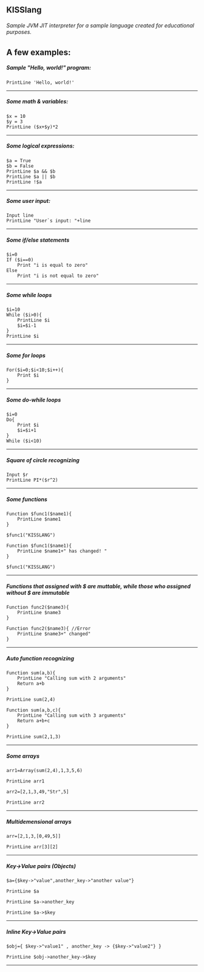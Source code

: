## KISSlang

###### Sample JVM JIT interpreter for a sample language created for educational purposes.

## A few examples:

##### Sample "Hello, world!" program:
```
PrintLine 'Hello, world!'
```
****
##### Some math & variables:
```
$x = 10
$y = 3
PrintLine ($x+$y)*2
```
****
##### Some logical expressions:
```
$a = True
$b = False
PrintLine $a && $b
PrintLine $a || $b
PrintLine !$a
```
****
##### Some user input:
```
Input line
PrintLine "User`s input: "+line
```
****
##### Some if/else statements
```
$i=0
If ($i==0)
    Print "i is equal to zero"
Else
    Print "i is not equal to zero"
```
****
##### Some while loops
```
$i=10
While ($i>0){
    PrintLine $i
    $i=$i-1
}
PrintLine $i
```
****
##### Some for loops
```
For($i=0;$i<10;$i++){
    Print $i
}
```
****
##### Some do-while loops
```
$i=0
Do{
    Print $i
    $i=$i+1
}
While ($i<10)
```
****
##### Square of circle recognizing
```
Input $r
PrintLine PI*($r^2)
```
****
##### Some functions 
```
Function $func1($name1){
    PrintLine $name1
}

$func1("KISSLANG")

Function $func1($name1){
    PrintLine $name1+" has changed! "
}

$func1("KISSLANG")
```
****
##### Functions that assigned with $ are muttable, while those who assigned without $ are immutable
```
Function func2($name3){
    PrintLine $name3
}

Function func2($name3){ //Error
    PrintLine $name3+" changed"
}
```
****
##### Auto function recognizing
```
Function sum(a,b){
    PrintLine "Calling sum with 2 arguments"
    Return a+b
}

PrintLine sum(2,4)

Function sum(a,b,c){
    PrintLine "Calling sum with 3 arguments"
    Return a+b+c
}

PrintLine sum(2,1,3)
```
****
#####  Some arrays
````
arr1=Array(sum(2,4),1,3,5,6)

PrintLine arr1

arr2=[2,1,3,49,"Str",5]

PrintLine arr2
````
****
##### Multidemensional arrays

````
arr=[2,1,3,[0,49,5]]

PrintLine arr[3][2]
````
****
##### Key->Value pairs (Objects)
````
$a={$key->"value",another_key->"another value"}

PrintLine $a

PrintLine $a->another_key

PrintLine $a->$key

````
****
##### Inline Key->Value pairs

````
$obj={ $key->"value1" , another_key -> {$key->"value2"} }

PrintLine $obj->another_key->$key
````
****